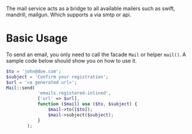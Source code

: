 The mail service acts as a bridge to all available mailers such as swift, mandrill, mailgun. Which supports a via smtp or api.


# Basic Usage

To send an email, you only need to call the facade `Mail` or helper `mail()`. A sample code below should show you on how to use it.

```php
$to = 'john@doe.com';
$subject = 'Confirm your registration';
$url = '<a generated url>';
Mail::send(
            'emails.registered-inlined',
            ['url' => $url],
            function ($mail) use ($to, $subject) {
                $mail->to([$to]);
                $mail->subject($subject);
            }
        );
```

